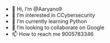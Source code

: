 - 👋 Hi, I’m @Aaryano9
- 👀 I’m interested in CCybersecurity
- 🌱 I’m currently learning Python
- 💞️ I’m looking to collaborate on Google
- 📫 How to reach me 9005783346

<!---
Aaryano9/Aaryano9 is a ✨ special ✨ repository because its `README.md` (this file) appears on your GitHub profile.
You can click the Preview link to take a look at your changes.
--->
